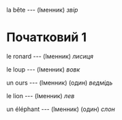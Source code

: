la bête --- (Іменник)
*звір*



# Початковий 1
le ronard --- (Іменник)
*лисиця*



le loup --- (Іменник)
*вовк*



un ours --- (Іменник)
(один) *ведмідь*



le lion --- (Іменник)
*лев*



un éléphant --- (Іменник)
(один) *слон*